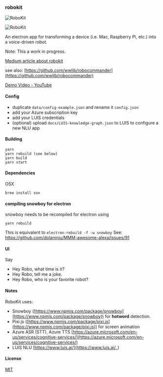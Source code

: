 ### robokit

![RoboKit](docs/img/robokit-logo.png)  

![RoboKit](docs/img/RoboKit.png)

An electron app for transforming a device (i.e. Mac, Raspberry Pi, etc.) into a voice-driven robot.

Note: This a work in progress.


[Medium article about robokit](https://medium.com/@andrew.rapo/make-your-own-conversational-ai-social-robot-with-robokit-a-crude-approximation-of-jibo-10847e9a2661)

see also: [https://github.com/wwlib/robocommander](https://github.com/wwlib/robocommander)

[Demo Video - YouTube](https://youtu.be/r_Vzp8tXdkI)

#### Config

- duplicate `data/config-example.json` and rename it `config.json`  
- add your Azure subscription key
- add your LUIS credentials
- (optional) upload `docs/LUIS-knowledge-graph.json` to LUIS to configure a new NLU app

#### Building

```
yarn
yarn rebuild (see below)
yarn build
yarn start
```

#### Dependencies

OSX  
```
brew install sox
```

#### compiling snowboy for electron
snowboy needs to be recompiled for electron using
```
yarn rebuild
```
This is equivalent to `electron-rebuild -f -w snowboy`
See: https://github.com/dolanmiu/MMM-awesome-alexa/issues/91
#### UI

Say
 - Hey Robo, what time is it?
 - Hey Robo, tell me a joke.
 - Hey Robo, who is your favorite robot?

#### Notes

RoboKit uses:
- Snowboy ([https://www.npmjs.com/package/snowboy](https://www.npmjs.com/package/snowboy)) for **hotword** detection.
- Pixi.js ([https://www.npmjs.com/package/pixi.js](https://www.npmjs.com/package/pixi.js)) for screen animation
- Azure ASR (STT), Azure TTS [https://azure.microsoft.com/en-us/services/cognitive-services/](https://azure.microsoft.com/en-us/services/cognitive-services/)
- LUIS NLU [https://www.luis.ai/](https://www.luis.ai/_)

#### License

[MIT](LICENSE.md)
